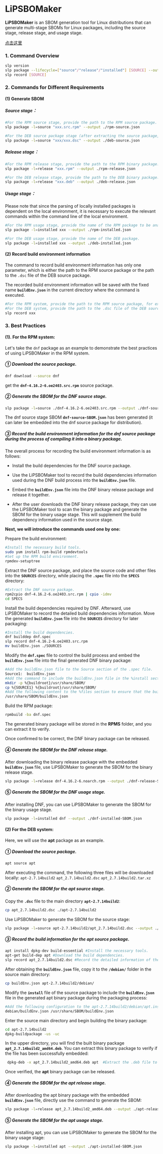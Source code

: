 # LiPSBOMaker

**LiPSBOMaker** is an SBOM generation tool for Linux distributions that can generate multi-stage SBOMs for Linux packages, including the source stage, release stage, and usage stage.

[中文文档]: README.zh.md
[点击这里](README.zh.md)


### 1. Command Overview

```bash
slp version
slp package --lifecycle=["source"/"release"/"installed"] [SOURCE] --output=[Filename]
slp record [SOURCE]
```



### 2. Commands for Different Requirements

#### (1) Generate SBOM

##### Source stage：

```bash
#For the RPM source stage, provide the path to the RPM source package.
slp package -l=source "xxx.src.rpm" --output ./rpm-source.json

#For the DEB source package stage (after extracting the source package, move the .dsc file to the main folder, then provide the path of the .dsc file, e.g., /apt-2.7.14build2/apt_2.7.14build2.dsc).
slp package -l=source "xxx/xxx.dsc" --output ./deb-source.json
```

##### Release stage：

```bash
#For the RPM release stage, provide the path to the RPM binary package.
slp package -l=release "xxx.rpm" --output ./rpm-release.json

#For the DEB release stage, provide the path to the DEB binary package.
slp package -l=release "xxx.deb" --output ./deb-release.json
```

##### Usage stage：

Please note that since the parsing of locally installed packages is dependent on the local environment, it is necessary to execute the relevant commands within the command line of the local environment.

```bash
#For the RPM usage stage, provide the name of the RPM package to be analyzed. For example, to generate the SBOM for the local bash package, simply use bash.
slp package -l=installed xxx --output ./rpm-installed.json

#For the DEB usage stage, provide the name of the DEB package.
slp package -l=installed xxx --output ./deb-installed.json
```



#### (2) Record build environment information

The command to record build environment information has only one parameter, which is either the path to the RPM source package or the path to the `.dsc` file of the DEB source package.

The recorded build environment information will be saved with the fixed name **`buildEnv.json`** in the current directory where the command is executed.

```bash
#For the RPM system, provide the path to the RPM source package, for example, ./dnf-4.16.2-3.oe2403.src.rpm.
#For the DEB system, provide the path to the .dsc file of the DEB source package, for example, ./apt_2.7.14build2.dsc.
slp record xxx
```



### 3. Best Practices

#### (1). For the RPM system:

Let's take the `dnf` package as an example to demonstrate the best practices of using LiPSBOMaker in the RPM system.

##### ① Download the source package.

```bash
dnf download --source dnf
```

get the **`dnf-4.16.2-6.oe2403.src.rpm`** source package.

##### ② Generate the SBOM for the DNF source stage.

```bash
slp package -l=source ./dnf-4.16.2-6.oe2403.src.rpm --output ./dnf-source-SBOM.json
```

The dnf source stage SBOM **`dnf-source-SBOM.json`** has been generated (it can later be embedded into the dnf source package for distribution).

##### ③ Record the build environment information for the dnf source package during the process of compiling it into a binary package.

The overall process for recording the build environment information is as follows:

- Install the build dependencies for the DNF source package.

- Use the LiPSBOMaker tool to record the build dependencies information used during the DNF build process into the **`buildEnv.json`** file.

- Embed the **`buildEnv.json`** file into the DNF binary release package and release it together.

- After the user downloads the DNF binary release package, they can use the LiPSBOMaker tool to scan the binary package and generate the SBOM for the binary usage stage. This will supplement the build dependency information used in the source stage.



**Next, we will introduce the commands used one by one:**

Prepare the build environment:

```bash
#Install the necessary build tools.
sudo yum install rpm-build rpmdevtools
#Set up the RPM build environment.
rpmdev-setuptree
```

Extract the DNF source package, and place the source code and other files into the **`SOURCES`** directory, while placing the **`.spec`** file into the **`SPECS`** directory:

```bash
#Extract the DNF source package.
rpm2cpio dnf-4.16.2-6.oe2403.src.rpm | cpio -idmv
cd SPECS
```

Install the build dependencies required by DNF. Afterward, use LiPSBOMaker to record the detailed build dependencies information. Move the generated **`buildEnv.json`** file into the **`SOURCES`** directory for later packaging:

```bash
#Install the build dependencies.
dnf builddep dnf.spec
slp record dnf-4.16.2-6.oe2403.src.rpm
mv buildEnv.json ./SOURCES
```

Modify the **`dnf.spec`** file to control the build process and embed the **`buildEnv.json`** file into the final generated DNF binary package:

```bash
#Add the buildEnv.json file to the Source section of the .spec file.
Source1:  buildEnv.json
#Add the command to include the buildEnv.json file in the %install section.
mkdir -p %{buildroot}/usr/share/SBOM/
cp %{SOURCE1} %{buildroot}/usr/share/SBOM/
#Add the following content to the %files section to ensure that the buildEnv.json file is included in the final binary RPM package during the build process:
/usr/share/SBOM/buildEnv.json
```

Build the RPM package:

```bash
rpmbuild -ba dnf.spec
```

The generated binary package will be stored in the **RPMS** folder, and you can extract it to verify.

Once confirmed to be correct, the DNF binary package can be released.

##### ④ Generate the SBOM for the DNF release stage.

After downloading the binary release package with the embedded **`buildEnv.json`** file, use LiPSBOMaker to generate the SBOM for the binary release stage.

```bash
slp package -l=release dnf-4.16.2-6.noarch.rpm --output ./dnf-release-SBOM.json
```

##### ⑤ Generate the SBOM for the DNF usage stage.

After installing DNF, you can use LiPSBOMaker to generate the SBOM for the binary usage stage.

```bash
slp package -l=installed dnf --output ./dnf-installed-SBOM.json
```



#### (2) For the DEB system:

Here, we will use the **apt** package as an example.

##### ① Download the source package.

```bash
apt source apt
```

After executing the command, the following three files will be downloaded locally: `apt-2.7.14build2`  `apt_2.7.14build2.dsc`  `apt_2.7.14build2.tar.xz`

##### ② Generate the SBOM for the apt source stage.

Copy the **`.dsc`** file to the main directory **`apt-2.7.14build2`**:

```bash
cp apt_2.7.14build2.dsc ./apt-2.7.14build2
```

Use LiPSBOMaker to generate the SBOM for the source stage:

```bash
slp package -l=source apt-2.7.14build2/apt_2.7.14build2.dsc --output ./apt-source-SBOM.json
```

##### ③ Record the build information for the apt source package.

```bash
apt install dpkg-dev build-essential #Install the necessary tools.
apt-get build-dep apt #Download the build dependencies.
slp record apt_2.7.14build2.dsc #Record the detailed information of the build dependencies.
```

After obtaining the **`buildEnv.json`** file, copy it to the **`/debian/`** folder in the source main directory:

```bash
cp buildEnv.json apt-2.7.14build2/debian/
```

Modify the **`install`** file of the source package to include the **`buildEnv.json`** file in the generated apt binary package during the packaging process:

```bash
#Add the following configuration to the apt-2.7.14build2/debian/apt.install file:
debian/buildEnv.json /usr/share/SBOM/buildEnv.json
```

Enter the source main directory and begin building the binary package:

```bash
cd apt-2.7.14build2
dpkg-buildpackage -us -uc 
```

In the upper directory, you will find the built binary package **`apt_2.7.14build2_amd64.deb`**. You can extract this binary package to verify if the file has been successfully embedded:

```bash
 dpkg-deb -x apt_2.7.14build2_amd64.deb apt  #Extract the .deb file to the local apt folder.
```

Once verified, the **apt** binary package can be released.

##### ④ Generate the SBOM for the apt release stage.

After downloading the apt binary package with the embedded **`buildEnv.json`** file, directly use the command to generate the SBOM:

```bash
slp package -l=release apt_2.7.14build2_amd64.deb --output ./apt-release-SBOM.json
```

##### ⑤ Generate the SBOM for the apt usage stage.

After installing apt, you can use LiPSBOMaker to generate the SBOM for the binary usage stage:

```bash
slp package -l=installed apt --output ./apt-installed-SBOM.json
```

